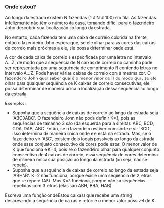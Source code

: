 ### Onde estou? ###

Ao longo da estrada existem N fazendas (1 ≤ N ≤ 100) em fila. As fazendas infelizmente não têm o número da casa, tornando difícil para o fazendeiro John descobrir sua localização ao longo da estrada.

No entanto, cada fazenda tem uma caixa de correio colorida na frente, então o fazendeiro John espera que, se ele olhar para as cores das caixas de correio mais próximas a ele, ele possa determinar onde está.

A cor de cada caixa de correio é especificada por uma letra no intervalo A...Z, de modo que a sequência de N caixas de correio no caminho pode ser representada por uma sequência de comprimento N contendo letras no intervalo A...Z. Pode haver várias caixas de correio com a mesma cor. O fazendeiro John quer saber qual é o menor valor de K de modo que, se ele olhar para qualquer sequência de K caixas de correio consecutivas, ele possa determinar de maneira única a localização dessa sequência ao longo da estrada.

Exemplos:

* Suponha que a sequência de caixas de correio ao longo da estrada seja 'ABCDABC'. O fazendeiro John não pode definir K=3, pois as sequências de tamanho 3 são (da esquerda para a direita): ABC, BCD, CDA, DAB, ABC. Então, se o fazendeiro estiver com sorte e vir 'BCD', isso determina de maneira única onde ele está na estrada. Mas, se o fazendeiro vir 'ABC', existem dois locais possíveis ao longo da estrada onde esse conjunto consecutivo de cores pode estar. O menor valor de K que funciona é K=4, pois se o fazendeiro olhar para qualquer conjunto consecutivo de 4 caixas de correio, essa sequência de cores determina de maneira única sua posição ao longo da estrada (ou seja, não se repete).
* Suponha que a sequência de caixas de correio ao longo da estrada seja 'ABHAB'. K=2 não funciona, porque existe uma sequência de 2 letras que se repete (AB). Mas K=3 funciona, porque não há sequências repetidas com 3 letras (elas são ABH, BHA, HAB)

Escreva uma função ondeEstou(caixas) que recebe uma string descrevendo a sequência de caixas e retorne o menor valor possível de K.